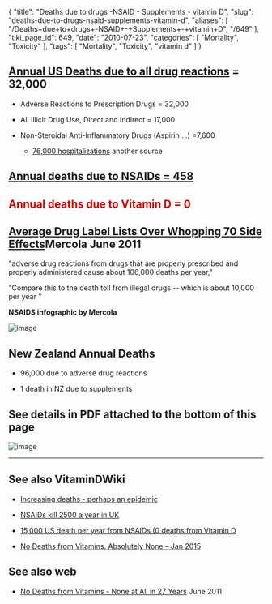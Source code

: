 {
    "title": "Deaths due to drugs -NSAID - Supplements - vitamin D",
    "slug": "deaths-due-to-drugs-nsaid-supplements-vitamin-d",
    "aliases": [
        "/Deaths+due+to+drugs+-NSAID+-+Supplements+-+vitamin+D",
        "/649"
    ],
    "tiki_page_id": 649,
    "date": "2010-07-23",
    "categories": [
        "Mortality",
        "Toxicity"
    ],
    "tags": [
        "Mortality",
        "Toxicity",
        "vitamin d"
    ]
}


## [Annual US Deaths due to all drug reactions](http://drugwarfacts.org/cms/?q=node/30) = 32,000

* Adverse Reactions to Prescription Drugs = 32,000

* All Illicit Drug Use, Direct and Indirect 	= 17,000

* Non-Steroidal Anti-Inflammatory Drugs (Aspirin . .) =7,600  

   * [76,000 hospitalizations](http://wiki.answers.com/Q/Deaths_due_to_aspirin) another source

## [Annual deaths due to NSAIDs =  458](http://www.health.harvard.edu/press_releases/acetaminophen_overdose)

## <span style="color:#C00;">Annual deaths due to Vitamin D  = 0</span>

## [Average Drug Label Lists Over Whopping 70 Side Effects](http://articles.mercola.com/sites/articles/archive/2011/06/09/average-drug-label-lists-over-whopping-70-side-effects.aspx)Mercola June 2011

"adverse drug reactions from drugs that are properly prescribed and properly administered cause about 106,000 deaths per year,"

"Compare this to the death toll from illegal drugs -- which is about 10,000 per year "

 **NSAIDS infographic by Mercola** 

<img src="https://d378j1rmrlek7x.cloudfront.net/attachments/jpeg/nsaids-infographic-mercola.jpg" alt="image">

## New Zealand Annual Deaths

* 96,000 due to adverse drug reactions

* 1 death in NZ due to supplements 

## See details in PDF attached to the bottom of this page

<img src="https://d378j1rmrlek7x.cloudfront.net/attachments/png/deaths-per-year-in-nz-2002.png" alt="image">

---

## See also VitaminDWiki

* [Increasing deaths - perhaps an epidemic](/posts/increasing-deaths-perhaps-an-epidemic)

* [NSAIDs kill 2500 a year in UK](/posts/nsaids-kill-2500-a-year-in-uk)

* [15,000 US death per year from NSAIDs (0 deaths from Vitamin D](/posts/15000-us-death-per-year-from-nsaids-0-deaths-from-vitamin-d)

* [No Deaths from Vitamins. Absolutely None – Jan 2015](/posts/no-deaths-from-vitamins-absolutely-none)

## See also web

* [No Deaths from Vitamins - None at All in 27 Years](http://orthomolecular.org/resources/omns/v07n05.shtml)  June 2011